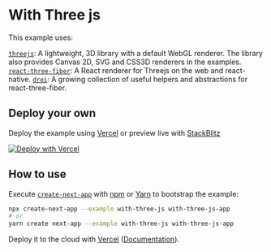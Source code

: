 # With Three js

This example uses:

[`threejs`](https://threejs.org/): A lightweight, 3D library with a default WebGL renderer. The library also provides Canvas 2D, SVG and CSS3D renderers in the examples.
[`react-three-fiber`](https://github.com/pmndrs/react-three-fiber): A React renderer for Threejs on the web and react-native.
[`drei`](https://github.com/pmndrs/drei): A growing collection of useful helpers and abstractions for react-three-fiber.

## Deploy your own

Deploy the example using [Vercel](https://vercel.com?utm_source=github&utm_medium=readme&utm_campaign=next-example) or preview live with [StackBlitz](https://stackblitz.com/github/vercel/next.js/tree/canary/examples/with-three-js)

[![Deploy with Vercel](https://vercel.com/button)](https://vercel.com/new/git/external?repository-url=https://github.com/vercel/next.js/tree/canary/examples/with-three-js&project-name=with-three-js&repository-name=with-three-js)

## How to use

Execute [`create-next-app`](https://github.com/vercel/next.js/tree/canary/packages/create-next-app) with [npm](https://docs.npmjs.com/cli/init) or [Yarn](https://yarnpkg.com/lang/en/docs/cli/create/) to bootstrap the example:

```bash
npx create-next-app --example with-three-js with-three-js-app
# or
yarn create next-app --example with-three-js with-three-js-app
```

Deploy it to the cloud with [Vercel](https://vercel.com/new?utm_source=github&utm_medium=readme&utm_campaign=next-example) ([Documentation](https://nextjs.org/docs/deployment)).
